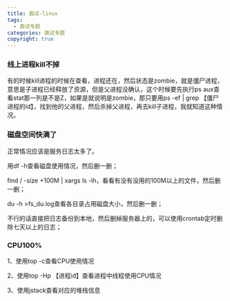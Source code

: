 ```yaml
---
title: 面试-linux
tags:
  - 面试专题
categories: 面试专题
copyright: true
---
```


### 线上进程kill不掉

有的时候kill进程的时候在查看，进程还在，然后状态是zombie，就是僵尸进程，意思是子进程已经释放了资源，但是父进程没确认，这个时候要先执行ps aux查看stat那一列是不是Z，如果是就说明是zombie，那只要用ps -ef | grep 【僵尸进程的id】，找到他的父进程，然后杀掉父进程，再去kill子进程，我就知道这种情况。

### 磁盘空间快满了

正常情况应该是服务日志太多了。

用df -h查看磁盘使用情况，然后删一删；

find / -size +100M | xargs ls -lh，看看有没有没用的100M以上的文件，然后删一删；

du -h >fs_du.log查看各目录占用磁盘大小，然后删一删；

不行的话直接把日志备份到本地，然后删掉服务器上的，可以使用crontab定时删除七天以上的日志；

### CPU100%

1、使用top -c查看CPU使用情况

2、使用top -Hp 【进程id】查看进程中线程使用CPU情况

3、使用jstack查看对应的堆栈信息

